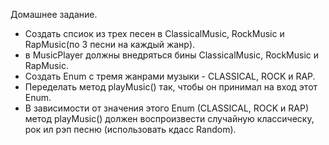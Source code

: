 Домашнее задание.
- Создать спсиок из трех песен в ClassicalMusic, RockMusic и RapMusic(по 3 песни на каждый жанр).
- в MusicPlayer должны внедряться бины ClassicalMusic, RockMusic и RapMusic.
- Создать Enum c тремя жанрами музыки - CLASSICAL, ROCK и RAP.
- Переделать метод playMusic() так, чтобы он принимал на вход этот Enum.
- В зависимости от значения этого Enum (CLASSICAL, ROCK и RAP) метод playMusic() должен воспроизвести случайную классическу, рок ил рэп песню (использовать кдасс Random).
